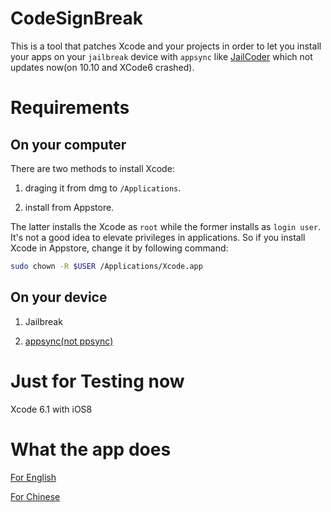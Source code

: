 CodeSignBreak
=============
This is a tool that patches Xcode and your projects in order to let you install your apps on your `jailbreak` device with `appsync` like [JailCoder](http://oneiros.altervista.org/jailcoder/) which not updates now(on 10.10 and XCode6 crashed).

# Requirements
## On your computer
There are two methods to install Xcode:

1. draging it from dmg to `/Applications`.

2. install from Appstore.

The latter installs the Xcode as `root` while the former installs as `login user`. 
It's not a good idea to elevate privileges in applications. So if you install Xcode in Appstore, change it by following command: 
 ```zsh
 sudo chown -R $USER /Applications/Xcode.app
 ```

## On your device

1. Jailbreak

2. [appsync(not ppsync)](https://github.com/angelXwind/AppSync)

# Just for Testing now
Xcode 6.1 with iOS8

# What the app does

[For English](http://stackoverflow.com/a/4180498/555336)

[For Chinese](http://mlyixi.byethost32.com/blog/?p=84)

